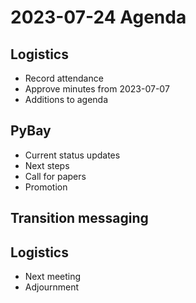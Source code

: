 # 2023-07-24 Agenda

## Logistics

* Record attendance
* Approve minutes from 2023-07-07
* Additions to agenda

## PyBay

* Current status updates
* Next steps
* Call for papers
* Promotion

## Transition messaging

## Logistics

* Next meeting
* Adjournment
